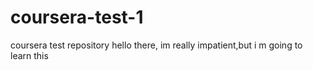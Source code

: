 # coursera-test-1
coursera test repository
hello there,
im really impatient,but i m going to learn this
